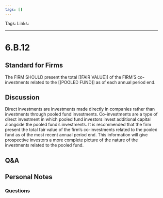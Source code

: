 ```yaml
---
tags: []
---
```

Tags:
Links: 
___
# 6.B.12
## Standard for Firms
The FIRM SHOULD present the total [[FAIR VALUE]] of the FIRM’S co-investments related to the [[POOLED FUND]] as of each annual period end.
## Discussion
Direct investments are investments made directly in companies rather than investments through pooled fund investments. Co-investments are a type of direct investment in which pooled fund investors invest additional capital alongside the pooled fund’s investments. It is recommended that the firm present the total fair value of the firm’s co-investments related to the pooled fund as of the most recent annual period end. This information will give prospective investors a more complete picture of the nature of the investments related to the pooled fund.
## Q&A

## Personal Notes

### Questions